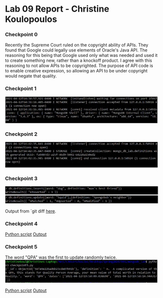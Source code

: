 # Lab 09 Report - Christine Koulopoulos

### Checkpoint 0

Recently the Supreme Court ruled on the copyright ability of APIs. They found that Google could legally use elements of Oracle's Java API. The reasoning for this being that Google used only what was needed and used it to create something new, rather than a knockoff product. I agree with this reasoning to not allow APIs to be copyrighted. The purpose of API code is to enable creative expression, so allowing an API to be under copyright would negate that quality.

### Checkpoint 1

![checkpoint1](images/checkpoint1.JPG)

### Checkpoint 2

![checkpoint2](images/checkpoint2.JPG)

### Checkpoint 3

![checkpoint3](images/checkpoint3a.JPG)
![checkpoint3](images/checkpoint3b.JPG)

Output from `git diff [here](diff.txt).

### Checkpoint 4

[Python script](checkpoint4.py)
[Output](checkpoint4output.txt)

### Checkpoint 5

The word "QPA" was the first to update randomly twice.
![checkpoint5](images/checkpoint5.JPG)

[Python script](checkpoint5.py)
[Output](checkpoint5output.txt)
